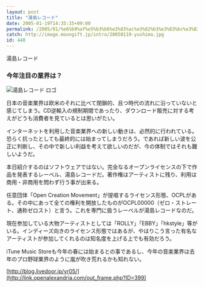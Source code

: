 ```yaml
---
layout: post
title: "湯島レコード"
date: 2005-01-19T14:35:15+09:00
permalink: /2005/01/%e6%b9%af%e5%b3%b6%e3%83%ac%e3%82%b3%e3%83%bc%e3%83%89/
catch: http://image.moongift.jp/intro/20050119-yushima.jpg
id: 448
---
```

湯島レコード  
<!--more-->

### 今年注目の業界は？
  

![湯島レコード ロゴ](http://image.moongift.jp/intro/20050119-yushima.jpg "湯島レコード ロゴ")

  

日本の音楽業界は欧米のそれに比べて閉鎖的、且つ時代の流れに沿っていないと感じてしまう。CD逆輸入の規制期間であったり、ダウンロード販売に対する考えがどうも消費者を見ているとは思いがたい。

  

インターネットを利用した音楽業界への新しい動きは、必然的に行われている。恐らく抗ったとしても最終的には始まってしまうだろう。であれば新しい波を公正に判断し、その中で新しい利益を考えて欲しいのだが、今の体制ではそれも難しいようだ。

  

本日紹介するのはソフトウェアではない。完全なるオープンライセンスの下で作品を発表するレーベル、湯島レコードだ。著作権はアーティストに残り、利用は商用・非商用を問わず行う事が出来る。

  

任意団体「Open Creation Movement」が提唱するライセンス形態、OCPLがある。その中にあって全ての権利を開放したものがOCPL00000（ゼロ・ストレート、通称ゼロスト）と言う。これを専門に扱うレーベルが湯島レコードなのだ。

  

現在参加している大物アーティストとしては「ROLLY」「EBBY」「hkstyle」等がいる。インディーズ向きのライセンス形態ではあるが、やはりこう言った有名なアーティストが参加してくれるのは知名度を上げる上でも有効だろう。

  

iTune Music Storeも今年の春には始まるとの事であるし、今年の音楽業界は去年のプロ野球業界のように嵐が吹き荒れるかも知れない。

  

[http://blog.livedoor.jp/yr05/](http://link.openalexandria.com/out_frame.php?ID=399)

